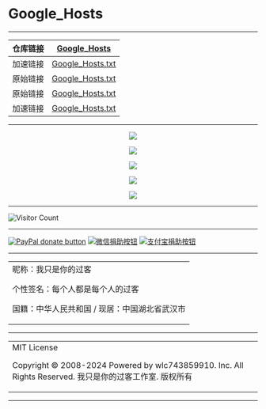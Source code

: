 # Google_Hosts

---

| 仓库链接 | [Google_Hosts](https://github.com/wlc743859910/Google_Hosts) |
| :------: | :----------------------------------------------------------: |
| 加速链接 | [Google_Hosts.txt](https://raw.github.ink/wlc743859910/Google_Hosts/master/Google_Hosts.txt) |
| 原始链接 | [Google_Hosts.txt](https://github.com/wlc743859910/Google_Hosts/blob/master/Google_Hosts.txt) |
| 原始链接 | [Google_Hosts.txt](https://raw.githubusercontent.com/wlc743859910/Google_Hosts/master/Google_Hosts.txt) |
| 加速链接 | [Google_Hosts.txt](https://mirror.ghproxy.com/https://raw.githubusercontent.com/wlc743859910/Google_Hosts/master/Google_Hosts.txt) |

---

<p align="center">
  <img src="https://raw.github.ink/wlc743859910/Google_Hosts/master/img/1.webp">
</p>

<p align="center">
  <img src="https://raw.github.ink/wlc743859910/Google_Hosts/master/img/2.webp">
</p>

<p align="center">
  <img src="https://raw.github.ink/wlc743859910/Google_Hosts/master/img/3.webp">
</p>

<p align="center">
  <img src="https://raw.github.ink/wlc743859910/Google_Hosts/master/img/4.webp">
</p>

<p align="center">
  <img src="https://raw.github.ink/wlc743859910/Google_Hosts/master/img/5.webp">
</p>

---

![Visitor Count](https://profile-counter.glitch.me/{Google_Hosts}/count.svg)

---

[![PayPal donate button](https://img.shields.io/badge/PayPal-donate-green.svg)](https://paypal.me/)  [![微信捐助按钮](https://img.shields.io/badge/%E5%BE%AE%E4%BF%A1-%E5%90%91TA%E6%8D%90%E5%8A%A9-green.svg)](图片链接) [![支付宝捐助按钮](https://img.shields.io/badge/%E6%94%AF%E4%BB%98%E5%AE%9D-%E5%90%91TA%E6%8D%90%E5%8A%A9-green.svg)](图片链接)

---

<table>
    <tr>
        <td >
昵称：我只是你的过客

个性签名：每个人都是每个人的过客

国籍：中华人民共和国 / 现居：中国湖北省武汉市
        </center>
        </td>
    </tr>
</table>

---

<table>
    <tr>
        <td >
MIT License

Copyright © 2008-2024 Powered by wlc743859910. Inc. All Rights Reserved. 我只是你的过客工作室. 版权所有
        </center>
        </td>
    </tr>
</table>

---
